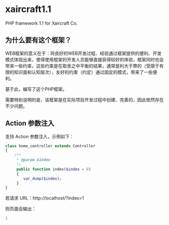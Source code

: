 # xaircraft1.1
PHP framework 1.1 for Xaircraft Co.

## 为什么要有这个框架？

WEB框架的意义在于：将良好的WEB开发过程、经验通过框架提供的便利、开发模式体现出来，使得使用框架的开发人员能够直接获得较好的体验，框架同时也会带来一些约束，这些约束是在取舍之中平衡的结果，通常是利大于弊的（受限于有限的知识面和认知层次），友好的约束（约定）通过固定的模式，带来了一些便利。

基于此，编写了这个PHP框架。

需要特别说明的是，该框架是在实际项目开发过程中创建、完善的，因此依然存在不少问题。

## Action 参数注入

支持 Action 参数注入，示例如下：

```PHP
class home_controller extends Controller
{
    /**
     * @param $index
     */
     public function index($index = 0)
     {
        var_dump($index);
     }
}
```
若请求 URL：http://localhost/?index=1

则页面会输出：

```PHP
1
```
